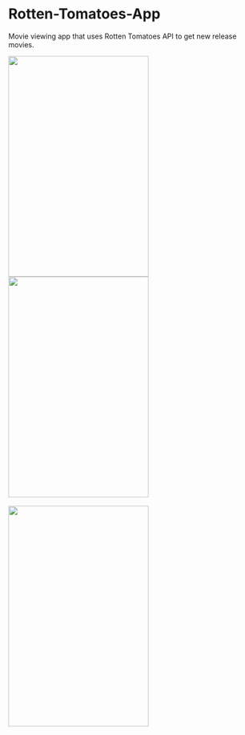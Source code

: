 Rotten-Tomatoes-App
===================
Movie viewing app that uses Rotten Tomatoes API to get new release movies. 

<img src = "https://cloud.githubusercontent.com/assets/5861750/4963001/ce4adcca-66f2-11e4-82bf-760f2b778595.PNG" height="440" width="280"></img> <br>
<img src = "https://cloud.githubusercontent.com/assets/5861750/4962999/ce31258c-66f2-11e4-97cd-ef976d4872e7.PNG" height="440" width="280"></img> <br>
<br>
<img src = "https://cloud.githubusercontent.com/assets/5861750/4963000/ce4644c6-66f2-11e4-958a-4df4c6f00833.PNG" height="440" width="280"></img> <br>

